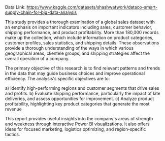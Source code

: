 Data Link: https://www.kaggle.com/datasets/shashwatwork/dataco-smart-supply-chain-for-big-data-analysis

This study provides a thorough examination of a global sales dataset with an emphasis on important indicators including
sales, customer behavior, shipping performance, and product profitability. More than 180,000 records make up the
collection, which include information on product categories, customer profiles, sales statistics, and shipping details. These
observations provide a thorough understanding of the ways in which various geographical areas, clientele groups, and
shipping strategies affect the overall operation of a company.

The primary objective of this research is to find relevant patterns and trends in the data that may guide business choices
and improve operational efficiency. The analysis's specific objectives are to:

a) Identify high-performing regions and customer segments that drive sales and profits.
b) Evaluate shipping performance, particularly the impact of late deliveries, and assess opportunities for improvement.
c) Analyze product profitability, highlighting key product categories that generate the most revenue

This report provides useful insights into the company's areas of strength and weakness through interactive Power BI
visualizations. It also offers ideas for focused marketing, logistics optimizing, and region-specific tactics.
